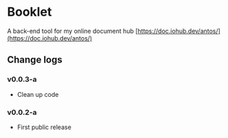 # Booklet
A back-end tool for my online document hub [https://doc.iohub.dev/antos/](https://doc.iohub.dev/antos/)


## Change logs

### v0.0.3-a
* Clean up code

### v0.0.2-a
* First public release